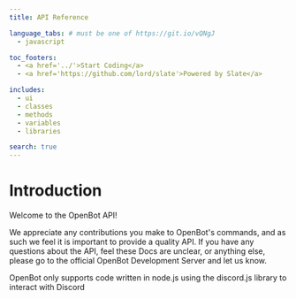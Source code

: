 ```yaml
---
title: API Reference

language_tabs: # must be one of https://git.io/vQNgJ
  - javascript

toc_footers:
  - <a href='../'>Start Coding</a>
  - <a href='https://github.com/lord/slate'>Powered by Slate</a>

includes:
  - ui
  - classes
  - methods
  - variables
  - libraries

search: true
---
```


# Introduction

Welcome to the OpenBot API!

We appreciate any contributions you make to OpenBot's commands, and as such we feel it is important to provide a quality API. If you have any questions about the API, feel these Docs are unclear, or anything else, please go to the official OpenBot Development Server and let us know.

<aside class="notice"> OpenBot only supports code written in node.js using the discord.js library to interact with Discord </aside>

